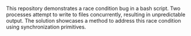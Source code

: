 This repository demonstrates a race condition bug in a bash script. Two processes attempt to write to files concurrently, resulting in unpredictable output. The solution showcases a method to address this race condition using synchronization primitives.